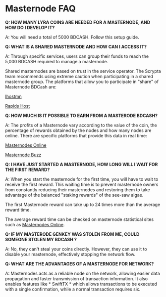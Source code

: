 # Masternode FAQ

**Q: HOW MANY LYRA COINS ARE NEEDED FOR A MASTERNODE, AND HOW DO I DEVELOP IT?**

A: You will need a total of 5000 BDCASH. Follow this setup guide.

**Q: WHAT IS A SHARED MASTERNODE AND HOW CAN I ACCESS IT?**

A: Through specific services, users can group their funds to reach the 5,000 BDCASH required to manage a masternode.

Shared masternodes are based on trust in the service operator. The Scrypta team recommends using extreme caution when participating in a shared masternode group.
The platforms that allow you to participate in "share" of Masternode BDCash are:

[Ihostmn](#)

[Rapids Host](#)

**Q: HOW MUCH IS IT POSSIBLE TO EARN FROM A MASTERODE BDCASH?**

A: The profits of a Masternode vary according to the value of the coin, the percentage of rewards obtained by the nodes and how many nodes are online. There are specific platforms that provide this data in real time:

[Masternodes Online](#)

[Masternode Buzz](#)

**Q: I HAVE JUST STARTED A MASTERNODE, HOW LONG WILL I WAIT FOR THE FIRST REWARD?**

A: When you start the masternode for the first time, you will have to wait to receive the first reward. This waiting time is to prevent masternode owners from constantly reducing their masternodes and restoring them to take advantage of the balanced "staking rewards" of the see-saw algae.

The first Masternode reward can take up to 24 times more than the average reward time.

The average reward time can be checked on masternode statistical sites such as [Masternodes Online](#).

**Q: IF MY MASTERODE GENKEY WAS STOLEN FROM ME, COULD SOMEONE STOLEN MY BDCASH ?**

A: No, they can't steal your coins directly. However, they can use it to disable your masternode, effectively stopping the network flow.

**Q: WHAT ARE THE ADVANTAGES OF A MASTERNODE FOR NETWORK?**

A: Masternodes acts as a reliable node on the network, allowing easier data propagation and faster transmission of transaction information. It also enables features like * SwiftTX * which allows transactions to be executed with a single confirmation, while a normal transaction requires six.